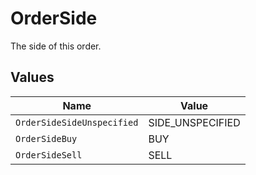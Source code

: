 # OrderSide

The side of this order.


## Values

| Name                       | Value                      |
| -------------------------- | -------------------------- |
| `OrderSideSideUnspecified` | SIDE_UNSPECIFIED           |
| `OrderSideBuy`             | BUY                        |
| `OrderSideSell`            | SELL                       |